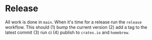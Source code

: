 # Release

All work is done in `main`. When it's time for a release run the `release`
workflow. This should (1) bump the current version (2) add a tag to the latest
commit (3) run ci (4) publish to `crates.io` and `homebrew`.
